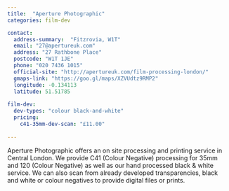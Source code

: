 ```yaml
---
title:  "Aperture Photographic"
categories: film-dev

contact:
  address-summary:  "Fitzrovia, W1T"
  email: "27@apertureuk.com"
  address: "27 Rathbone Place"
  postcode: "W1T 1JE"
  phone: "020 7436 1015"
  official-site: "http://apertureuk.com/film-processing-london/"
  gmaps-link: "https://goo.gl/maps/XZVUdtz9RMP2"
  longitude: -0.134113
  latitude: 51.51785
  
film-dev:
  dev-types: "colour black-and-white"  
  pricing:
    c41-35mm-dev-scan: "£11.00" 
  
---
```


Aperture Photographic offers an on site processing and printing service in Central London. We provide C41 (Colour Negative) processing for 35mm and 120 (Colour Negative) as well as our hand processed black & white service. We can also scan from already developed transparencies, black and white or colour negatives to provide digital files or prints.
